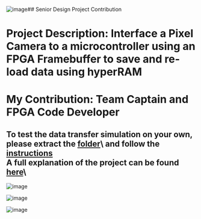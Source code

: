 ![image](https://github.com/DanEdwards14/E-Portfolio/assets/71192944/604d78a9-337e-4448-b58b-df5e8cd5bd52)## Senior Design Project Contribution
# Project Description: Interface a Pixel Camera to a microcontroller using an FPGA Framebuffer to save and re-load data using hyperRAM
# My Contribution: Team Captain and FPGA Code Developer

To test the data transfer simulation on your own, please extract the **[folder](https://github.com/DanEdwards14/E-Portfolio/blob/main/AcademicResume.pdf/)**\ and follow the **[instructions](https://github.com/DanEdwards14/E-Portfolio/blob/main/AcademicResume.pdf/)**\
A full explanation of the project can be found **[here](https://github.com/DanEdwards14/E-Portfolio/blob/main/AcademicResume.pdf/)**\
---

![image](https://github.com/DanEdwards14/E-Portfolio/assets/71192944/27b91dee-f776-4f00-8361-107c572a0b77)


![image](https://github.com/DanEdwards14/E-Portfolio/assets/71192944/f09b7538-fb29-4589-b46a-5e800ff4f412)


![image](https://github.com/DanEdwards14/E-Portfolio/assets/71192944/3e4472b8-f0e8-420b-ae4b-e04b4fa2e252)
